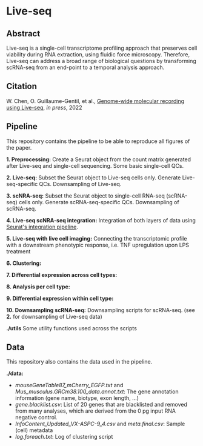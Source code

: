 # Live-seq

## Abstract
Live-seq is a single-cell transcriptome profiling approach that preserves cell viability during RNA extraction, using fluidic force microscopy. Therefore, Live-seq can address a broad range of biological questions by transforming scRNA-seq from an end-point to a temporal analysis approach.

## Citation
W. Chen, O. Guillaume-Gentil, et al., [Genome-wide molecular recording using Live-seq](https://www.biorxiv.org/content/10.1101/2021.03.24.436752v1), *in press*, 2022

## Pipeline
This repository contains the pipeline to be able to reproduce all figures of the paper.

**1. Preprocessing:** Create a Seurat object from the count matrix generated after Live-seq and single-cell sequencing. Some basic single-cell QCs.

**2. Live-seq:** Subset the Seurat object to Live-seq cells only. Generate Live-seq-specific QCs. Downsampling of Live-seq.

**3. scNRA-seq:** Subset the Seurat object to single-cell RNA-seq (scRNA-seq) cells only. Generate scRNA-seq-specific QCs. Downsampling of scRNA-seq.

**4. Live-seq scNRA-seq integration:** Integration of both layers of data using [Seurat's integration pipeline](https://satijalab.org/seurat/articles/integration_introduction.html).

**5. Live-seq with live cell imaging:** Connecting the transcriptomic profile with a downstream phenotypic response, i.e. TNF upregulation upon LPS treatment

**6. Clustering:**

**7. Differential expression across cell types:**

**8. Analysis per cell type:**

**9. Differential expression within cell type:**

**10. Downsampling scRNA-seq:** Downsampling scripts for scRNA-seq. (see **2.** for downsampling of Live-seq data)

**./utils** Some utility functions used across the scripts

## Data
This repository also contains the data used in the pipeline.

**./data:** 
  - *mouseGeneTable87_mCherry_EGFP.txt* and *Mus_musculus.GRCm38.100_data.annot.txt*: The gene annotation information (gene name, biotype, exon length, ...)
  - *gene.blacklist.csv*: List of 20 genes that are blacklisted and removed from many analyses, which are derived from the 0 pg input RNA negative control. 
  - *InfoContent_Updated_VX-ASPC-9_4.csv* and *meta.final.csv*: Sample (cell) metadata
  - *log.foreach.txt*: Log of clustering script
